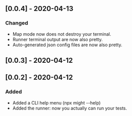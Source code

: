 <!-- ## [Unreleased] -->
<!-- ### Added -->

<!-- ### Changed -->

<!-- ### Fixed -->

<!-- ### Deprecated -->

<!-- ### Removed -->

## [0.0.4] - 2020-04-13
### Changed 
- Map mode now does not destroy your terminal.
- Runner terminal output are now also pretty.
- Auto-generated json config files are now also pretty.

## [0.0.3] - 2020-04-12

## [0.0.2] - 2020-04-12
### Added
- Added a CLI help menu (npx might --help)
- Added the runner: now you actually can run your tests.